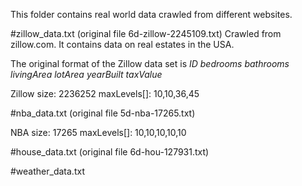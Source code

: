 

This folder contains real world data crawled from different websites.

#zillow_data.txt (original file 6d-zillow-2245109.txt) 
Crawled from zillow.com. It contains data on real estates in the USA. 

The original format of the Zillow data set is
*ID bedrooms bathrooms livingArea lotArea yearBuilt taxValue*

Zillow size:  2236252
maxLevels[]:  10,10,36,45

#nba_data.txt (original file 5d-nba-17265.txt)

NBA size: 17265
maxLevels[]: 10,10,10,10,10 


#house_data.txt (original file 6d-hou-127931.txt)



#weather_data.txt 






